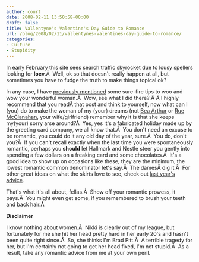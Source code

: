 ```yaml
---
author: court
date: 2008-02-11 13:50:58+00:00
draft: false
title: Vallentyne's Valentine's Day Guide to Romance
url: /blog/2008/02/11/vallentynes-valentines-day-guide-to-romance/
categories:
- Culture
- Stupidity
---
```


In early February this site sees search traffic skyrocket due to lousy spellers looking for **loev**.Â  Well, ok so that doesn't really happen at all, but sometimes you have to fudge the truth to make things topical ok?

In any case, I have [previously mentioned](http://www.vallentyne.com/blog/2007/02/12/in-honour-of-valentines-day/) some sure-fire tips to woo and wow your wonderful woman.Â  Wow, see what I did there?.Â Â I highly recommend that you readÂ that post and think to yourself, now what can I (you) do to make the woman of my (your) dreams (not [Bea Arthur](http://en.wikipedia.org/wiki/Beatrice_Arthur) or [Rue McClanahan](http://en.wikipedia.org/wiki/Rue_McClanahan), your wife/girlfriend) remember why it is that she keeps my(your) sorry arse around?Â  Yes, yes it's a fabricated holiday made up by the greeting card company, we all know that.Â  You don't need an excuse to be romantic, you could do it any old day of the year, sure.Â  You do, don't you?Â  If you can't recall exactly when the last time you were spontaneously romantic, perhaps you **should** let Hallmark and Nestle steer you gently into spending a few dollars on a freaking card and some chocolates.Â  It's a good idea to show up on occasions like these, they are the minimum, the lowest romantic common denominator let's say.Â  The damesÂ dig it.Â  For other great ideas on what the skirts love to see, check out [last year's advice](http://www.vallentyne.com/blog/2007/02/12/in-honour-of-valentines-day/).

That's what it's all about, fellas.Â  Show off your romantic prowess, it pays.Â  You might even get some, if you remembered to brush your teeth and back hair.Â 

**Disclaimer**

I know nothing about women.Â  Nikki is clearly out of my league, but fortunately for me she hit her head pretty hard in her early 20's and hasn't been quite right since.Â  So, she thinks I'm Brad Pitt.Â  A terrible tragedy for her, but I'm certainly not going to get her head fixed, I'm not stupid.Â  As a result, take any romantic advice from me at your own peril.
